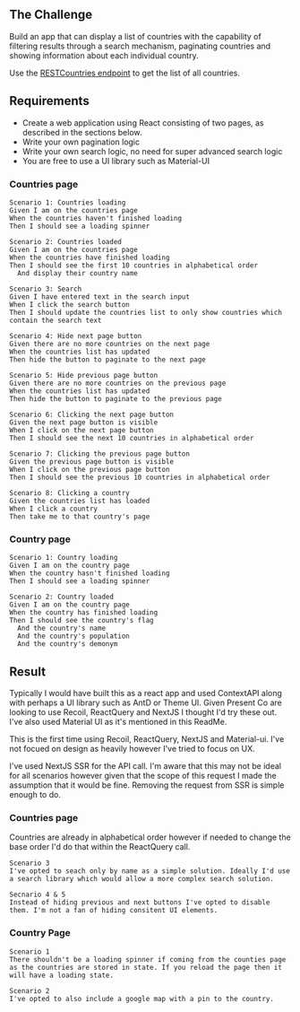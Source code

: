## The Challenge

Build an app that can display a list of countries with the capability of filtering results through a search mechanism, paginating countries and showing information about each individual country.

Use the [RESTCountries endpoint](https://restcountries.eu/rest/v2/all) to get the list of all countries.

## Requirements

- Create a web application using React consisting of two pages, as described in the sections below.
- Write your own pagination logic
- Write your own search logic, no need for super advanced search logic
- You are free to use a UI library such as Material-UI

### Countries page

```
Scenario 1: Countries loading
Given I am on the countries page
When the countries haven't finished loading
Then I should see a loading spinner

Scenario 2: Countries loaded
Given I am on the countries page
When the countries have finished loading
Then I should see the first 10 countries in alphabetical order
  And display their country name

Scenario 3: Search
Given I have entered text in the search input
When I click the search button
Then I should update the countries list to only show countries which contain the search text

Scenario 4: Hide next page button
Given there are no more countries on the next page
When the countries list has updated
Then hide the button to paginate to the next page

Scenario 5: Hide previous page button
Given there are no more countries on the previous page
When the countries list has updated
Then hide the button to paginate to the previous page

Scenario 6: Clicking the next page button
Given the next page button is visible
When I click on the next page button
Then I should see the next 10 countries in alphabetical order

Scenario 7: Clicking the previous page button
Given the previous page button is visible
When I click on the previous page button
Then I should see the previous 10 countries in alphabetical order

Scenario 8: Clicking a country
Given the countries list has loaded
When I click a country
Then take me to that country's page
```

### Country page

```
Scenario 1: Country loading
Given I am on the country page
When the country hasn't finished loading
Then I should see a loading spinner

Scenario 2: Country loaded
Given I am on the country page
When the country has finished loading
Then I should see the country's flag
  And the country's name
  And the country's population
  And the country's demonym
```
## Result

Typically I would have built this as a react app and used ContextAPI along with perhaps a UI library such as AntD or Theme UI. Given Present Co are looking to use Recoil, ReactQuery and NextJS I thought I'd try these out. I've also used Material UI as it's mentioned in this ReadMe.

This is the first time using Recoil, ReactQuery, NextJS and Material-ui. I've not focued on design as heavily however I've tried to focus on UX.

I've used NextJS SSR for the API call. I'm aware that this may not be ideal for all scenarios however given that the scope of this request I made the assumption that it would be fine. Removing the request from SSR is simple enough to do.

### Countries page

Countries are already in alphabetical order however if needed to change the base order I'd do that within the ReactQuery call.
```
Scenario 3
I've opted to seach only by name as a simple solution. Ideally I'd use a search library which would allow a more complex search solution.
```
```
Secnario 4 & 5
Instead of hiding previous and next buttons I've opted to disable them. I'm not a fan of hiding consitent UI elements.
```

### Country Page
```
Scenario 1
There shouldn't be a loading spinner if coming from the counties page as the countries are stored in state. If you reload the page then it will have a loading state.
```

```
Scenario 2
I've opted to also include a google map with a pin to the country.
```
